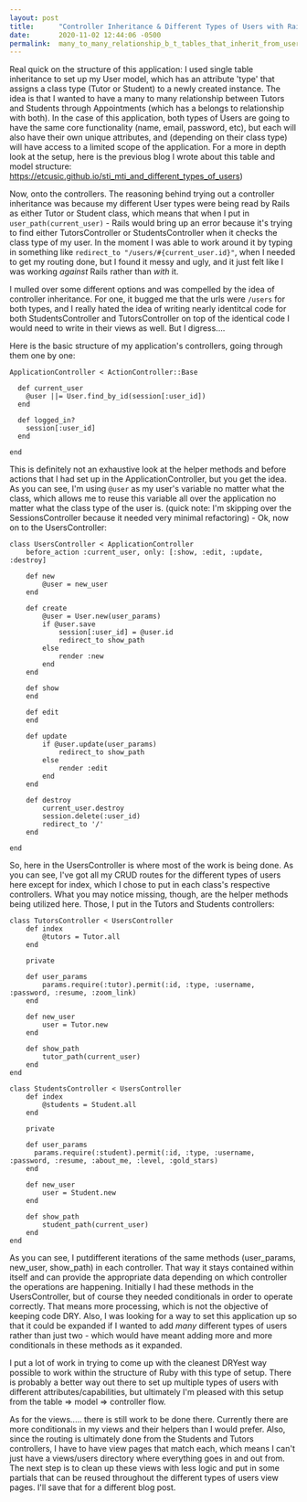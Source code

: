```yaml
---
layout: post
title:      "Controller Inheritance & Different Types of Users with Rails"
date:       2020-11-02 12:44:06 -0500
permalink:  many_to_many_relationship_b_t_tables_that_inherit_from_user_table
---
```



Real quick on the structure of this application: I used single table inheritance to set up my User model, which has an attribute 'type' that assigns a class type (Tutor or Student) to a newly created instance. The idea is that I wanted to have a many to many relationship between Tutors and Students through Appointments (which has a belongs to relationship with both). In the case of this application, both types of Users are going to have the same core functionality (name, email, password, etc), but each will also have their own unique attributes, and (depending on their class type) will have access to a limited scope of the application. For a more in depth look at the setup, here is the previous blog I wrote about this table and model structure:   https://etcusic.github.io/sti_mti_and_different_types_of_users)

Now, onto the controllers. The reasoning behind trying out a controller inheritance was because my different User types were being read by Rails as either Tutor or Student class, which means that when I put in `user_path(current_user)` - Rails would bring up an error because it's trying to find either TutorsController or StudentsController when it checks the class type of my user. In the moment I was able to work around it by typing in something like `redirect_to "/users/#{current_user.id}"`, when I needed to get my routing done, but I found it messy and ugly, and it just felt like I was working *against* Rails rather than *with* it. 

I mulled over some different options and was compelled by the idea of controller inheritance. For one, it bugged me that the urls were `/users` for both types, and I really hated the idea of writing nearly identitcal code for both StudentsController and TutorsController on top of the identical code I would need to write in their views as well. But I digress....

Here is the basic structure of my application's controllers, going through them one by one:

```
ApplicationController < ActionController::Base

  def current_user
    @user ||= User.find_by_id(session[:user_id])
  end

  def logged_in?
    session[:user_id]
  end

end
```

This is definitely not an exhaustive look at the helper methods and before actions that I had set up in the ApplicationController, but you get the idea. As you can see, I'm using `@user` as my user's variable no matter what the class, which allows me to reuse this variable all over the application no matter what the class type of the user is.  (quick note: I'm skipping over the SessionsController because it needed very minimal refactoring) - Ok, now on to the UsersController:

```
class UsersController < ApplicationController
    before_action :current_user, only: [:show, :edit, :update, :destroy]

    def new
        @user = new_user
    end

    def create
        @user = User.new(user_params)
        if @user.save   
            session[:user_id] = @user.id
            redirect_to show_path
        else
            render :new
        end
    end

    def show
    end

    def edit
    end

    def update
        if @user.update(user_params)
            redirect_to show_path
        else 
            render :edit
        end
    end

    def destroy
        current_user.destroy
        session.delete(:user_id)
        redirect_to '/'
    end    

end
```

So, here in the UsersController is where most of the work is being done. As you can see, I've got all my CRUD routes for the different types of users here except for index, which I chose to put in each class's respective controllers. What you may notice missing, though, are the helper methods being utilized here. Those, I put in the Tutors and Students controllers:

```
class TutorsController < UsersController
    def index
        @tutors = Tutor.all
    end

    private

    def user_params
        params.require(:tutor).permit(:id, :type, :username, :password, :resume, :zoom_link)
    end

    def new_user
        user = Tutor.new
    end

    def show_path
        tutor_path(current_user)
    end
end

class StudentsController < UsersController
    def index
        @students = Student.all
    end

    private

    def user_params
      params.require(:student).permit(:id, :type, :username, :password, :resume, :about_me, :level, :gold_stars)
    end

    def new_user
        user = Student.new
    end

    def show_path
        student_path(current_user)
    end
end
```

As you can see, I putdifferent iterations of the same methods (user_params, new_user, show_path) in each controller. That way it stays contained within itself and can provide the appropriate data depending on which controller the operations are happening. Initially I had these methods in the UsersController, but of course they needed conditionals in order to operate correctly. That means more processing, which is not the objective of keeping code DRY. Also, I was looking for a way to set this application up so that it could be expanded if I wanted to add *many* different types of users rather than just two - which would have meant adding more and more conditionals in these methods as it expanded. 

I put a lot of work in trying to come up with the cleanest DRYest way possible to work within the structure of Ruby with this type of setup. There is probably a better way out there to set up multiple types of users with different attributes/capabilities, but ultimately I'm pleased with this setup from the table => model => controller flow. 

As for the views..... there is still work to be done there. Currently there are more conditionals in my views and their helpers than I would prefer. Also, since the routing is ultimately done from the Students and Tutors controllers, I have to have view pages that match each, which means I can't just have a views/users directory where everything goes in and out from. The next step is to clean up these views with less logic and put in some partials that can be reused throughout the different types of users view pages. I'll save that for a different blog post.

